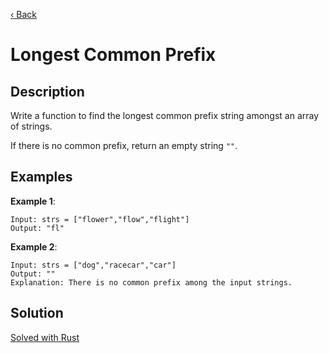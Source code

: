 [‹ Back](../../README.md)

# Longest Common Prefix

## Description

Write a function to find the longest common prefix string amongst an array of strings.

If there is no common prefix, return an empty string `""`.


## Examples

**Example 1**:

    Input: strs = ["flower","flow","flight"]
    Output: "fl"

**Example 2**:

    Input: strs = ["dog","racecar","car"]
    Output: ""
    Explanation: There is no common prefix among the input strings.

## Solution

[Solved with Rust](./src/main.rs)
